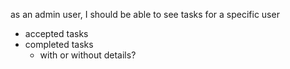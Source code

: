 as an admin user, I should be able to see tasks for a specific user
- accepted tasks
- completed tasks
  - with or without details?